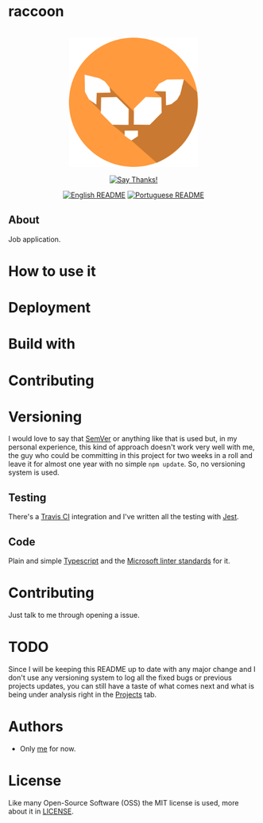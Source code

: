 # raccoon

<div align = "center">
    <br>
    <img src="./others/img/logo/logo.png" height=260>
    <br>

[![Say Thanks!](https://img.shields.io/badge/Say%20Thanks-!-1EAEDB.svg?longCache=true&style=for-the-badge)](https://saythanks.io/to/Fazendaaa)

[![English README](https://img.shields.io/badge/Language-EN-blue.svg?longCache=true&style=for-the-badge)](./README.md)
[![Portuguese README](https://img.shields.io/badge/Linguagem-PT-green.svg?longCache=true&style=for-the-badge)](./docs/readme/README_PT.md)

</div>

## About
Job application.

# How to use it

# Deployment


# Build with


# Contributing

# Versioning
I would love to say that [SemVer](https://semver.org/) or anything like that is used but, in my personal experience, this kind of approach doesn't work very well with me, the guy who could be committing in this project for two weeks in a roll and leave it for almost one year with no simple ```npm update```. So, no versioning system is used. 

## Testing
There's a [Travis CI](http://travis-ci.org/) integration and I've written all the testing with [Jest](https://facebook.github.io/jest/).

## Code
Plain and simple [Typescript](http://typescriptlang.org/) and the [Microsoft linter standards](https://github.com/Microsoft/tslint-microsoft-contrib) for it.

# Contributing
Just talk to me through opening a issue.

# TODO
Since I will be keeping this README up to date with any major change and I don't use any versioning system to log all the fixed bugs or previous projects updates, you can still have a taste of what comes next and what is being under analysis right in the [Projects](https://github.com/Fazendaaa/raccoon/projects/) tab.

# Authors
* Only [me](https://github.com/Fazendaaa) for now.

# License
Like many Open-Source Software (OSS) the MIT license is used, more about it in [LICENSE](https://github.com/Fazendaaa/raccoon/blob/master/LICENSE).

